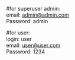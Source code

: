 #for  superuser admin:
<br>email: admin@admin.com
<br>Password: admin

#for  user:
<br> login: user
<br>email: user@user.com
<br>Password: 1234